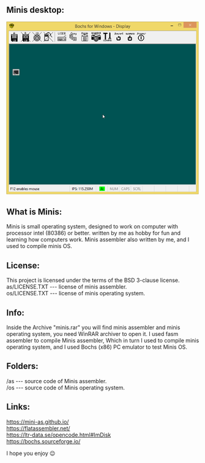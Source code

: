 ## Minis desktop:
![minis os](/snapshot.png)

## What is Minis:
Minis is small operating system, designed to work on 
computer with processor intel (80386) or better.
written by me as hobby for fun and learning how
computers work.
Minis assembler also written by me, and I used to compile minis OS.

## License:
This project is licensed under the terms of the BSD 3-clause license.<br/>
as/LICENSE.TXT --- license of minis assembler.<br/>
os/LICENSE.TXT --- license of minis operating system.

## Info:
Inside the Archive "minis.rar" you will find minis assembler and minis operating system, you need WinRAR archiver to open it.
I used fasm assembler to compile Minis assembler, Which in turn I used to compile minis operating system, and I used Bochs (x86) PC emulator to test Minis OS.

## Folders:
/as --- source code of Minis assembler.<br/>
/os --- source code of Minis operating system.

## Links:
https://mini-as.github.io/<br/>
https://flatassembler.net/<br/>
https://ltr-data.se/opencode.html#ImDisk<br/>
https://bochs.sourceforge.io/

I hope you enjoy :wink:

